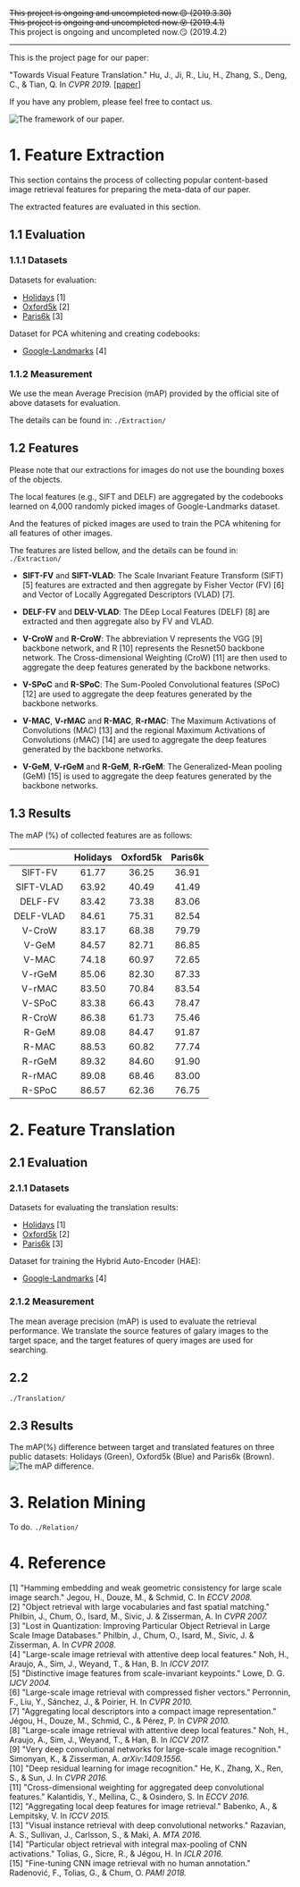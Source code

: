 ~~This project is ongoing and uncompleted now.:blush: (2019.3.30)~~  
~~This project is ongoing and uncompleted now.:dizzy_face: (2019.4.1)~~  
This project is ongoing and uncompleted now.:smirk: (2019.4.2)  
***

This is the project page for our paper:

"Towards Visual Feature Translation." Hu, J., Ji, R., Liu, H., Zhang, S., Deng, C., & Tian, Q. In *CVPR 2019.* \[[paper](https://arxiv.org/abs/1812.00573)\]

If you have any problem, please feel free to contact us.

![The framework of our paper.](https://github.com/hujiecpp/VisualFeatureTranslation/blob/master/Figures/Framework.png)
# 1. Feature Extraction

This section contains the process of collecting popular content-based image retrieval features for preparing the meta-data of our paper.

The extracted features are evaluated in this section.

## 1.1 Evaluation
### 1.1.1 Datasets
Datasets for evaluation:  
- [Holidays](http://lear.inrialpes.fr/people/jegou/data.php#holidays) [1]
- [Oxford5k](http://www.robots.ox.ac.uk/~vgg/data/oxbuildings/) [2]
- [Paris6k](http://www.robots.ox.ac.uk/~vgg/data/parisbuildings/) [3]

Dataset for PCA whitening and creating codebooks:
- [Google-Landmarks](https://www.kaggle.com/c/landmark-retrieval-challenge) [4]

### 1.1.2 Measurement
We use the mean Average Precision (mAP) provided by the official site of above datasets for evaluation.

The details can be found in: `./Extraction/`

## 1.2 Features
Please note that our extractions for images do not use the bounding boxes of the objects.

The local features (e.g., SIFT and DELF) are aggregated by the codebooks learned on 4,000 randomly picked images of Google-Landmarks dataset.

And the features of picked images are used to train the PCA whitening for all features of other images.

The features are listed bellow, and the details can be found in: `./Extraction/`

- **SIFT-FV** and **SIFT-VLAD**: The Scale Invariant Feature Transform (SIFT) [5] features are extracted and then aggregate by Fisher Vector (FV) [6] and Vector of Locally Aggregated Descriptors (VLAD) [7].

- **DELF-FV** and **DELV-VLAD**: The DEep Local Features (DELF) [8] are extracted and then aggregate also by FV and VLAD.

- **V-CroW** and **R-CroW**: The abbreviation V represents the VGG [9] backbone network, and R [10] represents the Resnet50 backbone network. The Cross-dimensional Weighting (CroW) [11] are then used to aggregate the deep features generated by the backbone networks.

- **V-SPoC** and **R-SPoC**: The Sum-Pooled Convolutional features (SPoC) [12] are used to aggregate the deep features generated by the backbone networks.

- **V-MAC**, **V-rMAC** and **R-MAC**, **R-rMAC**: The Maximum Activations of Convolutions (MAC) [13] and the regional Maximum Activations of Convolutions (rMAC) [14] are used to aggregate the deep features generated by the backbone networks.

- **V-GeM**, **V-rGeM** and **R-GeM**, **R-rGeM**: The Generalized-Mean pooling (GeM) [15] is used to aggregate the deep features generated by the backbone networks.

## 1.3 Results
The mAP (%) of collected features are as follows:

|          | Holidays | Oxford5k | Paris6k |
|   :---:  |:--------:|:--------:|:-------:|
|SIFT-FV   |61.77     |36.25     |36.91    |
|SIFT-VLAD |63.92     |40.49     |41.49    |
|DELF-FV   |83.42     |73.38     |83.06    |
|DELF-VLAD |84.61     |75.31     |82.54    |
|V-CroW    |83.17     |68.38     |79.79    |
|V-GeM     |84.57     |82.71     |86.85    |
|V-MAC     |74.18     |60.97     |72.65    |
|V-rGeM    |85.06     |82.30     |87.33    |
|V-rMAC    |83.50     |70.84     |83.54    |
|V-SPoC    |83.38     |66.43     |78.47    |
|R-CroW    |86.38     |61.73     |75.46    |
|R-GeM     |89.08     |84.47     |91.87    |
|R-MAC     |88.53     |60.82     |77.74    |
|R-rGeM    |89.32     |84.60     |91.90    |
|R-rMAC    |89.08     |68.46     |83.00    |
|R-SPoC    |86.57     |62.36     |76.75    |

# 2. Feature Translation
## 2.1 Evaluation
### 2.1.1 Datasets
Datasets for evaluating the translation results:  
- [Holidays](http://lear.inrialpes.fr/people/jegou/data.php#holidays) [1]
- [Oxford5k](http://www.robots.ox.ac.uk/~vgg/data/oxbuildings/) [2]
- [Paris6k](http://www.robots.ox.ac.uk/~vgg/data/parisbuildings/) [3]

Dataset for training the Hybrid Auto-Encoder (HAE):
- [Google-Landmarks](https://www.kaggle.com/c/landmark-retrieval-challenge) [4]

### 2.1.2 Measurement
The mean average precision (mAP) is used to evaluate the retrieval performance. We translate the source features of galary images to the target space, and the target features of query images are used for searching.

## 2.2 
`./Translation/`

## 2.3 Results
The mAP(%) difference between target and translated features on three public datasets: Holidays (Green), Oxford5k (Blue) and Paris6k (Brown).
![The mAP difference.](https://github.com/hujiecpp/VisualFeatureTranslation/blob/master/Figures/mAP_difference.png)

# 3. Relation Mining

To do.
`./Relation/`

# 4. Reference
[1] "Hamming embedding and weak geometric consistency for large scale image search." Jegou, H., Douze, M., & Schmid, C. In *ECCV 2008.*  
[2] "Object retrieval with large vocabularies and fast spatial matching." Philbin, J., Chum, O., Isard, M., Sivic, J. & Zisserman, A. In *CVPR 2007.*  
[3] "Lost in Quantization: Improving Particular Object Retrieval in Large Scale Image Databases." Philbin, J., Chum, O., Isard, M., Sivic, J. & Zisserman, A. In *CVPR 2008.*  
[4] "Large-scale image retrieval with attentive deep local features." Noh, H., Araujo, A., Sim, J., Weyand, T., & Han, B. In *ICCV 2017.*  
[5] "Distinctive image features from scale-invariant keypoints." Lowe, D. G. *IJCV 2004.*  
[6] "Large-scale image retrieval with compressed fisher vectors." Perronnin, F., Liu, Y., Sánchez, J., & Poirier, H. In *CVPR 2010.*  
[7] "Aggregating local descriptors into a compact image representation." Jégou, H., Douze, M., Schmid, C., & Pérez, P. In *CVPR 2010.*  
[8] "Large-scale image retrieval with attentive deep local features." Noh, H., Araujo, A., Sim, J., Weyand, T., & Han, B. In *ICCV 2017.*  
[9] "Very deep convolutional networks for large-scale image recognition." Simonyan, K., & Zisserman, A. *arXiv:1409.1556.*  
[10] "Deep residual learning for image recognition." He, K., Zhang, X., Ren, S., & Sun, J. In *CVPR 2016.*  
[11] "Cross-dimensional weighting for aggregated deep convolutional features." Kalantidis, Y., Mellina, C., & Osindero, S. In *ECCV 2016.*  
[12] "Aggregating local deep features for image retrieval." Babenko, A., & Lempitsky, V. In *ICCV 2015.*  
[13] "Visual instance retrieval with deep convolutional networks." Razavian, A. S., Sullivan, J., Carlsson, S., & Maki, A. *MTA 2016.*  
[14] "Particular object retrieval with integral max-pooling of CNN activations." Tolias, G., Sicre, R., & Jégou, H. In *ICLR 2016.*  
[15] "Fine-tuning CNN image retrieval with no human annotation." Radenović, F., Tolias, G., & Chum, O. *PAMI 2018.*  
